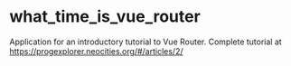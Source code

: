 # what_time_is_vue_router
Application for an introductory tutorial to Vue Router. Complete tutorial at https://progexplorer.neocities.org/#/articles/2/
